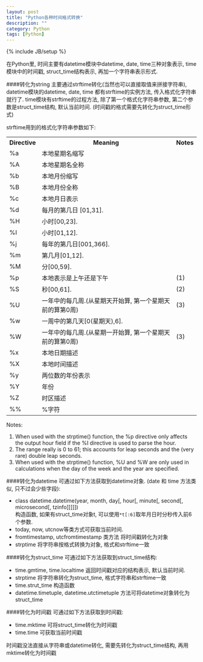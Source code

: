 ```yaml
---
layout: post
title: "Python各种时间格式转换"
description: ""
category: Python
tags: [Python]
---
```

{% include JB/setup %}

在Python里, 时间主要有datetime模块中datetime, date, time三种对象表示, time模块中的时间戳, struct_time结构表示, 再加一个字符串表示形式.

####转化为string
主要通过strftime转化(当然也可以直接取值来拼接字符串), datetime模块的datetime, date, time 都有strftime的实例方法, 传入格式化字符串就行了. 
time模块有strftime的过程方法, 除了第一个格式化字符串参数, 第二个参数是struct_time结构, 默认当前时间. (时间戳的格式需要先转化为struct_time形式)

strftime用到的格式化字符串参数如下:

<table>
  <tr><th>Directive</th><th>Meaning</th><th>Notes</th></tr>
  <tr><td>%a</td>	<td>本地星期名缩写</td>	<td> </td></tr>
  <tr><td>%A</td>	<td>本地星期名全称</td>	<td> </td></tr>
  <tr><td>%b</td>	<td>本地月份缩写</td>	<td> </td></tr>
  <tr><td>%B</td>	<td>本地月份全称</td>	<td> </td></tr>
  <tr><td>%c</td>	<td>本地月日表示</td>	<td> </td></tr>
  <tr><td>%d</td>	<td>每月的第几日 [01,31].</td>	<td> </td></tr>
  <tr><td>%H</td>	<td>小时[00,23].</td>	<td> </td></tr>
  <tr><td>%I</td>	<td>小时[01,12].</td>	<td> </td></tr>
  <tr><td>%j</td>	<td>每年的第几日[001,366].</td>	<td> </td></tr>
  <tr><td>%m</td>	<td>第几月[01,12].</td>	<td> </td></tr>
  <tr><td>%M</td>	<td>分[00,59].</td>	<td> </td></tr>
  <tr><td>%p</td>	<td>本地表示是上午还是下午</td>	<td>(1)</td></tr>
  <tr><td>%S</td>	<td>秒[00,61].</td>	<td>(2)</td></tr>
  <tr><td>%U</td>	<td>一年中的每几周.(从星期天开始算, 第一个星期天前的算第0周)</td>	<td>(3)</td></tr>
  <tr><td>%w</td>	<td>一周中的第几天[0(星期天),6].</td>	<td> </td></tr>
  <tr><td>%W</td>	<td>一年中的每几周.(从星期一开始算, 第一个星期天前的算第0周)</td>	<td>(3)</td></tr>
  <tr><td>%x</td>	<td>本地日期描述</td>	<td> </td></tr>
  <tr><td>%X</td>	<td>本地时间描述</td>	<td> </td></tr>
  <tr><td>%y</td>	<td>两位数的年份表示</td>	<td> </td></tr>
  <tr><td>%Y</td>	<td>年份</td>	<td> </td></tr>
  <tr><td>%Z</td>	<td>时区描述</td>	<td> </td></tr>
  <tr><td>%%</td>	<td>%字符</td>	<td> </td></tr>
</table>

Notes:

1. When used with the strptime() function, the %p directive only affects the output hour field if the %I directive is used to parse the hour.
2. The range really is 0 to 61; this accounts for leap seconds and the (very rare) double leap seconds.
3. When used with the strptime() function, %U and %W are only used in calculations when the day of the week and the year are specified.

####转化为datetime
可通过如下方法获取到datetime对象. (date 和 time 方法类似, 只不过会少些字段):

* class datetime.datetime(year, month, day[, hour[, minute[, second[, microsecond[, tzinfo]]]]])  
  构造函数, 如果有struct_time对象t, 可以使用`*t[:6]`取年月日时分秒传入前6个参数.
* today, now, utcnow等类方式可获取当前时间.
* fromtimestamp, utcfromtimestamp 类方法 将时间戳转化为对象
* strptime 将字符串按格式转换为对象, 格式和strftime一致

####转化为struct_time
可通过如下方法获取到struct_time结构:

* time.gmtime, time.localtime  返回时间戳对应的结构表示, 默认当前时间.
* strptime 将字符串转化为struct_time, 格式字符串和strftime一致
* time.strut_time 构造函数
* datetime.timetuple, datetime.utctimetuple 方法可将datetime对象转化为struct_time

####转化为时间戳
可通过如下方法获取到时间戳:

* time.mktime 可将struct_time转化为时间戳
* time.time 可获取当前时间戳

时间戳没法直接从字符串或datetime转化, 需要先转化为struct_time结构, 再用mktime转化为时间戳